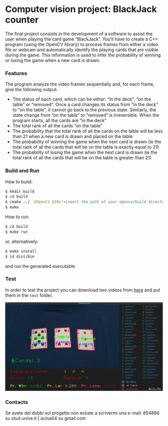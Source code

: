 # Computer vision project: BlackJack counter #
The final project consists in the development of a software to assist the user when playing the card game “BlackJack”. You’ll have to create a C++ program (using the OpenCV library)
to process frames from either a video file or webcam and automatically identify the playing cards that are visible during the game. This information is used to infer the probability of
winning or losing the game when a new card is drawn.

### Features
The program analyze the video frames sequentially and, for each frame, give the following output:

 * The status of each card, which can be either: “In the deck”, “on the table” or “removed”. Once a card changes its status from “in the deck” to “on the table”, it cannot go back to the previous state. Similarly, the state change from “on the table” to “removed” is irreversible. When the program starts, all the cards are “in the deck”
 * The total rank of all the cards “on the table”
 * The probability that the total rank of all the cards on the table will be less than 21 when a new card is drawn and placed on the table
 * The probability of winning the game when the next card is drawn (ie the total rank of all the cards that will be on the table is exactly equal to 21)
 * The probability of losing the game when the next card is drawn (ie the total rank of all the cards that will be on the table is greater than 21)

### Build and Run
How to build:

``` bash
$ mkdir build
$ cd build
$ cmake ../ -DOpenCV_DIR="<insert the path of your opencv/build directory>"
$ make
```

How to run:
``` bash
$ cd build
$ make run
```


or, alternatively:

``` bash
$ make install
$ cd dist/bin
```

and run the generated executable


### Test
In order to test the project you can download two videos from [here](https://drive.google.com/open?id=19fvbBKRVqZxKM8-tuuowb-8kbMRvVJsr) and put them in the `test` folder. 
<p align="center"> 
<img src="screen.png">
</p>

### Contacts
Se avete dei dubbi sul progetto non esitate a scrivermi una e-mail: 854866 su stud.unive.it | acina04 su gmail.com

